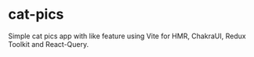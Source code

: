 # cat-pics
 Simple cat pics app with like feature using Vite for HMR, ChakraUI, Redux Toolkit and React-Query.
